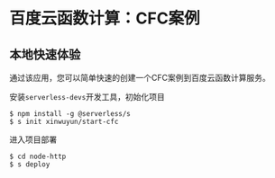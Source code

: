 # 百度云函数计算：CFC案例

## 本地快速体验

通过该应用，您可以简单快速的创建一个CFC案例到百度云函数计算服务。


安装`serverless-devs`开发工具，初始化项目
```
$ npm install -g @serverless/s
$ s init xinwuyun/start-cfc
```

进入项目部署
```
$ cd node-http
$ s deploy
```
